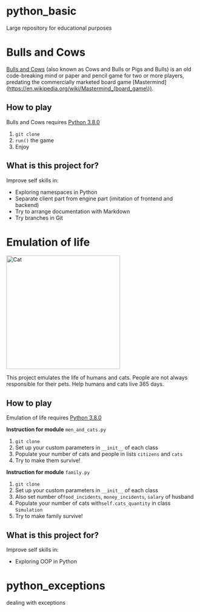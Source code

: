 # python_basic
Large repository for educational purposes
# Bulls and Cows
[Bulls and Cows](https://en.wikipedia.org/wiki/Bulls_and_Cows) (also known as Cows and Bulls or Pigs and Bulls) is an old code-breaking mind or paper and pencil game for two or more players, predating the commercially marketed board game [Mastermind](https://en.wikipedia.org/wiki/Mastermind_(board_game\)).
## How to play
Bulls and Cows requires [Python 3.8.0](https://www.python.org/downloads/release/python-380/)
1. `git clone`
2. `run()` the game
3. Enjoy
## What is this project for?
Improve self skills in:
- Exploring namespaces in Python
- Separate client part from engine part (imitation of frontend and backend)
- Try to arrange documentation with Markdown
- Try branches in Git

<h1>Emulation of life</h1>
<img src="https://memepedia.ru/wp-content/uploads/2018/03/c1ciiaxv8xs-kopiya.jpg" alt="Cat" width="300"/>
<p>
  This project emulates the life of humans and cats. People are not always responsible for their pets. Help humans and cats live 365 days.
</p>

<h2>How to play</h2>
<p>
  Emulation of life requires
  <a href="https://www.python.org/downloads/release/python-380/" target="_blank">Python 3.8.0</a>
</p>
<p>
  <strong>Instruction for module</strong> 
  <code>men_and_cats.py</code>
  <ol>
    <li><code>git clone</code></li>
    <li>Set up your custom parameters in <code>__init__</code> of each class</li>
    <li>Populate your number of cats and people in lists <code>citizens</code> and <code>cats</code></li>
    <li>Try to make them survive!</li>
  </ol>
</p>
<p>
  <strong>Instruction for module</strong> 
  <code>family.py</code>
  <ol>
    <li><code>git clone</code></li>
    <li>Set up your custom parameters in <code>__init__</code> of each class</li>
    <li>Also set number of<code>food_incidents</code>, <code>money_incidents</code>, <code>salary</code> of husband</li>
    <li>Populate your number of cats with<code>self.cats_quantity</code> in class <code>Simulation</code></li>
    <li>Try to make family survive!</li>
  </ol>
</p>

<h2>What is this project for?</h2>
<p>
  Improve self skills in:
  <ul>
    <li>Exploring OOP in Python</li>
  </ul>
</p>

# python_exceptions
dealing with exceptions
